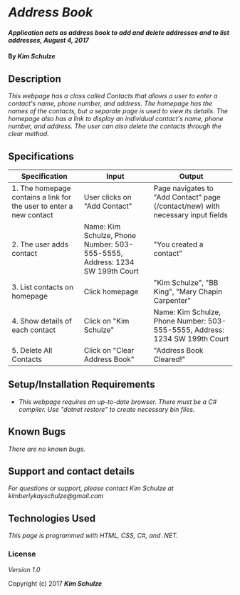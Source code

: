 # _Address Book_

#### _Application acts as address book to add and delete addresses and to list addresses, August 4, 2017_

#### By _**Kim Schulze**_

## Description

_This webpage has a class called Contacts that allows a user to enter a contact's name, phone number, and address.  The homepage has the names of the contacts, but a separate page is used to view its details.  The homepage also has a link to display an individual contact's name, phone number, and address.  The user can also delete the contacts through the clear method._

## Specifications
| Specification | Input | Output |
| ---- | ---- | ---- |
| 1. The homepage contains a link for the user to enter a new contact | User clicks on "Add Contact" | Page navigates to "Add Contact" page (/contact/new) with necessary input fields |
| 2. The user adds contact | Name: Kim Schulze, Phone Number: 503-555-5555, Address: 1234 SW 199th Court | "You created a contact" |
| 3. List contacts on homepage | Click homepage | "Kim Schulze", "BB King", "Mary Chapin Carpenter" |
| 4. Show details of each contact | Click on "Kim Schulze" | Name: Kim Schulze, Phone Number: 503-555-5555, Address: 1234 SW 199th Court |
| 5. Delete All Contacts | Click on "Clear Address Book" | "Address Book Cleared!" |

## Setup/Installation Requirements

* _This webpage requires an up-to-date browser.  There must be a C# compiler.  Use "dotnet restore" to create necessary bin files._

## Known Bugs

_There are no known bugs._

## Support and contact details

_For questions or support, please contact Kim Schulze at kimberlykayschulze@gmail.com_

## Technologies Used

_This page is programmed with HTML, CSS, C#, and .NET._

### License

*Version 1.0*

Copyright (c) 2017 **_Kim Schulze_**
